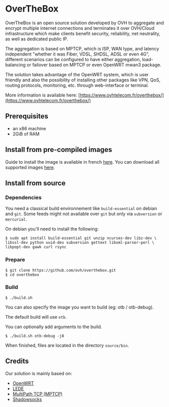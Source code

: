 # OverTheBox

OverTheBox is an open source solution developed by OVH to aggregate and encrypt multiple internet connections and terminates it over OVH/Cloud infrastructure which make clients benefit security, reliability, net neutrality, as well as dedicated public IP.

The aggregation is based on MPTCP, which is ISP, WAN type, and latency independent "whether it was Fiber, VDSL, SHDSL, ADSL or even 4G", different scenarios can be configured to have either aggregation, load-balancing or failover based on MPTCP or even OpenWRT mwan3 package.

The solution takes advantage of the OpenWRT system, which is user friendly and also the possibility of installing other packages like VPN, QoS, routing protocols, monitoring, etc. through web-interface or terminal.


More information is available here:
[https://www.ovhtelecom.fr/overthebox/](https://www.ovhtelecom.fr/overthebox/)


## Prerequisites

* an x86 machine
* 2GiB of RAM


## Install from pre-compiled images

Guide to install the image is available in french [here](https://www.ovhtelecom.fr/overthebox/guides.xml).
You can download all supported images [here](http://downloads.overthebox.ovh/stable/x86/64/).


## Install from source

### Dependencies

You need a classical build environnement like `build-essential` on debian and `git`.
Some feeds might not available over `git` but only via `subversion` or `mercurial`.

On debian you'll need to install the following:
```shell
$ sudo apt install build-essential git unzip ncurses-dev libz-dev \
libssl-dev python uuid-dev subversion gettext libxml-parser-perl \
libpopt-dev gawk curl rsync
```

### Prepare

```shell
$ git clone https://github.com/ovh/overthebox.git
$ cd overthebox
```

### Build

```shell
$ ./build.sh
```

You can also specify the image you want to build (eg: otb / otb-debug).

The default build will use `otb`.

You can optionally add arguments to the build.

```shell
$ ./build.sh otb-debug -j8
```

When finished, files are located in the directory `source/bin`.


## Credits

Our solution is mainly based on:

* [OpenWRT](https://openwrt.org)
* [LEDE](https://lede-project.org)
* [MultiPath TCP (MPTCP)](https://multipath-tcp.org)
* [Shadowsocks](https://shadowsocks.org)
